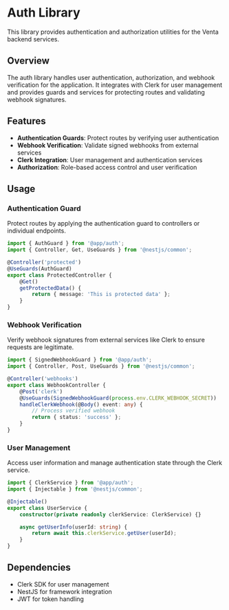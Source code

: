 # Auth Library

This library provides authentication and authorization utilities for the Venta backend services.

## Overview

The auth library handles user authentication, authorization, and webhook verification for the application. It integrates with Clerk for user management and provides guards and services for protecting routes and validating webhook signatures.

## Features

- **Authentication Guards**: Protect routes by verifying user authentication
- **Webhook Verification**: Validate signed webhooks from external services
- **Clerk Integration**: User management and authentication services
- **Authorization**: Role-based access control and user verification

## Usage

### Authentication Guard

Protect routes by applying the authentication guard to controllers or individual endpoints.

```typescript
import { AuthGuard } from '@app/auth';
import { Controller, Get, UseGuards } from '@nestjs/common';

@Controller('protected')
@UseGuards(AuthGuard)
export class ProtectedController {
	@Get()
	getProtectedData() {
		return { message: 'This is protected data' };
	}
}
```

### Webhook Verification

Verify webhook signatures from external services like Clerk to ensure requests are legitimate.

```typescript
import { SignedWebhookGuard } from '@app/auth';
import { Controller, Post, UseGuards } from '@nestjs/common';

@Controller('webhooks')
export class WebhookController {
	@Post('clerk')
	@UseGuards(SignedWebhookGuard(process.env.CLERK_WEBHOOK_SECRET))
	handleClerkWebhook(@Body() event: any) {
		// Process verified webhook
		return { status: 'success' };
	}
}
```

### User Management

Access user information and manage authentication state through the Clerk service.

```typescript
import { ClerkService } from '@app/auth';
import { Injectable } from '@nestjs/common';

@Injectable()
export class UserService {
	constructor(private readonly clerkService: ClerkService) {}

	async getUserInfo(userId: string) {
		return await this.clerkService.getUser(userId);
	}
}
```

## Dependencies

- Clerk SDK for user management
- NestJS for framework integration
- JWT for token handling
